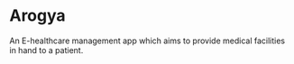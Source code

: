 # Arogya
An E-healthcare management app which aims to provide medical facilities in hand to a patient.
